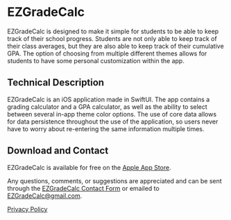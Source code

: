 # EZGradeCalc
EZGradeCalc is designed to make it simple for students to be able to keep track of their school progress. Students are not only able to keep track of their class averages, but they are also able to keep track of their cumulative GPA. The option of choosing from multiple different themes allows for students to have some personal customization within the app.

## Technical Description
EZGradeCalc is an iOS application made in SwiftUI. The app contains a grading calculator and a GPA calculator, as well as the ability to select between several in-app theme color options. The use of core data allows for data persistence throughout the use of the application, so users never have to worry about re-entering the same information multiple times.

## Download and Contact
EZGradeCalc is available for free on the [Apple App Store](https://www.google.com/?client=safari "EZGradeCalc on the Apple App Store").

Any questions, comments, or suggestions are appreciated and can be sent through the [EZGradeCalc Contact Form](https://samb133.github.io/EZGradeCalc-SupportSite/ "EZGradeCalc Contact Form Website") or emailed to [EZGradeCalc@gmail.com](mailto:EZGradeCalc@gmail.com "Send an Email").

[Privacy Policy](https://samb133.github.io/EZGradeCalc-SupportSite/PrivacyPolicy.html "EZGradeCalc Privacy Policy")
